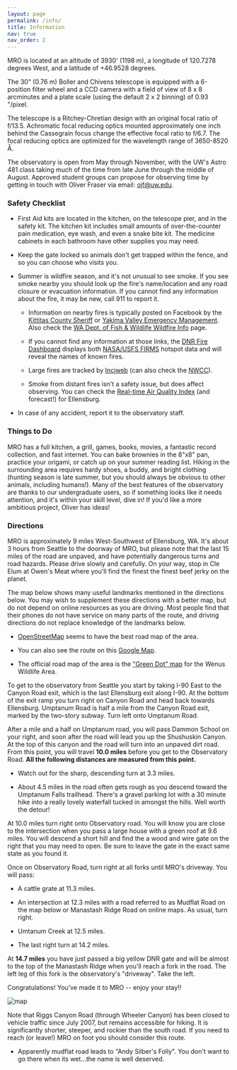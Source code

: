 ```yaml
---
layout: page
permalink: /info/
title: Information
nav: true
nav_order: 2
---
```

MRO is located at an altitude of 3930' (1198 m), a longitude of 120.7278 degrees West, and a latitude of +46.9528 degrees. 

The 30" (0.76 m) Boller and Chivens telescope is equipped with a 6-position filter wheel and a CCD camera with a field of view of 8 x 8 arcminutes and a plate scale (using the default 2 x 2 binning) of 0.93 "/pixel.

The telescope is a Ritchey-Chretian design with an original focal ratio of f/13.5. Achromatic focal reducing optics mounted approximately one inch behind the Cassegrain focus change the effective focal ratio to f/6.7. The focal reducing optics are optimized for the wavelength range of 3650-8520 Å.

The observatory is open from May through November, with the UW's Astro 481 class taking much of the time from late June through the middle of August. Approved student groups can propose for observing time by getting in touch with Oliver Fraser via email: ojf@uw.edu.

### Safety Checklist
- First Aid kits are located in the kitchen, on the telescope pier, and in the safety kit. The kitchen kit includes small amounts of over-the-counter pain medication, eye wash, and even a snake bite kit. The medicine cabinets in each bathroom have other supplies you may need.

- Keep the gate locked so animals don't get trapped within the fence, and so you can choose who visits you.

- Summer is wildfire season, and it's not unusual to see smoke. If you see smoke nearby you should look up the fire's name/location and any road closure or evacuation information. If you cannot find any information about the fire, it may be new, call 911 to report it.
  - Information on nearby fires is typically posted on Facebook by the [Kittitas County Sheriff](https://www.facebook.com/KittitasCountySheriff/) or [Yakima Valley Emergency Management](https://www.facebook.com/YakimaCountyOEM). Also check the [WA Dept. of Fish & Wildlife Wildfire Info](https://wdfw.wa.gov/about/wdfw-lands/wildfire) page.

  - If you cannot find any information at those links, the  [DNR Fire Dashboard](https://experience.arcgis.com/experience/6cdda73cf6154949a1fae76ccb2900a0) displays both [NASA/USFS FIRMS](https://firms.modaps.eosdis.nasa.gov/usfs/map/#t:tsd;d:24hrs;@-120.65,46.88,11.00z) hotspot data and will reveal the names of known fires.

  - Large fires are tracked by [Inciweb](https://inciweb.wildfire.gov/) (can also check the [NWCC](https://gacc.nifc.gov/nwcc/fire_info.php)).

  - Smoke from distant fires isn't a safety issue, but does affect observing. You can check the [Real-time Air Quality Index](http://aqicn.org/city/usa/washington/ellensburg/ruby-st/) (and forecast!) for Ellensburg.

- In case of any accident, report it to the observatory staff.

### Things to Do
MRO has a full kitchen, a grill, games, books, movies, a fantastic record collection, and fast internet. You can bake brownies in the 8"x8" pan, practice your origami, or catch up on your summer reading list. Hiking in the surrounding area requires hardy shoes, a buddy, and bright clothing (hunting season is late summer, but you should always be obvious to other animals, including humans!). Many of the best features of the observatory are thanks to our undergraduate users, so if something looks like it needs attention, and it's within your skill level, dive in! If you'd like a more ambitious project, Oliver has ideas!

### Directions
MRO is approximately 9 miles West-Southwest of Ellensburg, WA. It's about 3 hours from Seattle to the doorway of MRO, but please note that the last 15 miles of the road are unpaved, and have potentially dangerous turns and road hazards. Please drive slowly and carefully. On your way, stop in Cle Elum at Owen's Meat where you'll find the finest the finest beef jerky on the planet. 

The map below shows many useful landmarks mentioned in the directions below. You may wish to supplement these directions with a better map, but do not depend on online resources as you are driving. Most people find that their phones do not have service on many parts of the route, and driving directions do not replace knowledge of the landmarks below.

- [OpenStreetMap](https://www.openstreetmap.org/search?query=Manastash%20Ridge%20Observatory%2C%20WA#map=15/46.9573/-120.7179) seems to have the best road map of the area.  

- You can also see the route on this [Google Map](https://www.google.com/maps/dir/Subway,+1301+Canyon+Rd,+Ellensburg,+WA+98926,+United+States/46.9506484,-120.7249641/@46.9367773,-120.6443132,18255m/data=!3m1!1e3!4m14!4m13!1m10!1m1!1s0x5499f2213ced1b4b:0x7fee9e3bb14fff55!2m2!1d-120.545486!2d46.980247!3m4!1m2!1d-120.6408958!2d46.9125571!3s0x5499e551bf73b38b:0x1ef061fe12c6d271!1m0!3e0).

- The official road map of the area is the ["Green Dot" map](https://wdfw.wa.gov/about/wdfw-lands/green-dot#print) for the Wenus Wildlife Area.

To get to the observatory from Seattle you start by taking I-90 East to the Canyon Road exit, which is the last Ellensburg exit along I-90. At the bottom of the exit ramp you turn right on Canyon Road and head back towards Ellensburg. Umptanum Road is half a mile from the Canyon Road exit, marked by the two-story subway. Turn left onto Umptanum Road.

After a mile and a half on Umptanum road, you will pass Dammon School on your right, and soon after the road will lead you up the Shushuskin Canyon. At the top of this canyon and the road will turn into an unpaved dirt road. From this point, you will travel **10.0 miles** before you get to the Observatory Road. **All the following distances are measured from this point.**

- Watch out for the sharp, descending turn at 3.3 miles.

- About 4.5 miles in the road often gets rough as you descend toward the Umptanum Falls trailhead. There's a gravel parking lot with a 30 minute hike into a really lovely waterfall tucked in amongst the hills. Well worth the detour!

At 10.0 miles turn right onto Observatory road. You will know you are close to the intersection when you pass a large house with a green roof at 9.6 miles. You will descend a short hill and find the a wood and wire gate on the right that you may need to open. Be sure to leave the gate in the exact same state as you found it.

Once on Observatory Road, turn right at all forks until MRO's driveway. You will pass:

- A cattle grate at 11.3 miles.

- An intersection at 12.3 miles with a road referred to as Mudflat Road on the map below or Manastash Ridge Road on online maps. As usual, turn right.

- Umtanum Creek at 12.5 miles.

- The last right turn at 14.2 miles.

At **14.7 miles** you have just passed a big yellow DNR gate and will be almost to the top of the Manastash Ridge when you'll reach a fork in the road. The left leg of this fork is the observatory's "driveway". Take the left.

Congratulations! You've made it to MRO -- enjoy your stay!!

![map](../../assets/img/MRO_Map.jpeg)

Note that Riggs Canyon Road (through Wheeler Canyon) has been closed to vehicle traffic since July 2007, but remains accessible for hiking. It is significantly shorter, steeper, and rockier than the south road. If you need to reach (or leave!) MRO on foot you should consider this route.

* Apparently mudflat road leads to "Andy Silber's Folly". You don't want to go there when its wet...the name is well deserved.
